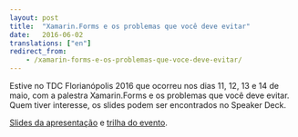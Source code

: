 ```yaml
---
layout: post
title:  "Xamarin.Forms e os problemas que você deve evitar"
date:   2016-06-02
translations: ["en"]
redirect_from:
    - /xamarin-forms-e-os-problemas-que-voce-deve-evitar/
---
```


<p class="intro"><span class="dropcap">E</span>stive no TDC Florianópolis 2016 que ocorreu nos dias 11, 12, 13 e 14 de maio, com a palestra Xamarin.Forms e os problemas que você deve evitar. Quem tiver interesse, os slides podem ser encontrados no Speaker Deck.</p>

[Slides da apresentação][slides] e [trilha do evento][trilha].

[slides]: https://speakerdeck.com/ionixjunior/xamarin-forms-e-os-problemas-que-voce-deve-evitar
[trilha]: http://www.thedevelopersconference.com.br/tdc/2016/florianopolis/trilha-xamarin